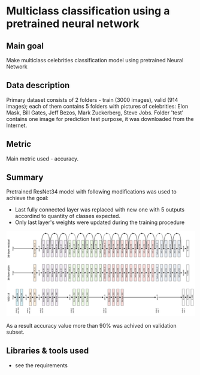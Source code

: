 # Multiclass classification using a pretrained neural network

## Main goal
Make multiclass celebrities classification model using pretrained Neural Network

## Data description

Primary dataset consists of 2 folders - train (3000 images), valid (914 images); each of them contains 5 folders with pictures of celebrities: Elon Mask, Bill Gates, Jeff Bezos, Mark Zuckerberg, Steve Jobs. Folder 'test' contains one image for prediction test purpose, it was downloaded from the Internet.

## Metric

Main metric used - accuracy.

## Summary

Pretrained ResNet34 model with following modifications was used to achieve the goal:
* Last fully connected layer was replaced with new one with 5 outputs accordind to quantity of classes expected.
* Only last layer's weights were updated during the training procedure

<img src='resnet.png'>

As a result accuracy value more than 90% was achived on validation subset.

## Libraries & tools used
* see the requirements
